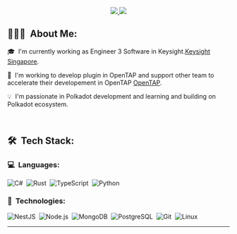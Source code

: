 <p align="center">
	<a href="https://www.linkedin.com/in/darwinsubramaniam/">
		<img src="https://img.shields.io/badge/LinkedIn-0077B5?style=for-the-badge&logo=linkedin&logoColor=white" />
	</a>
	<a href="mailto:darwinsubramaniam@gmail.com">
		<img src="https://img.shields.io/badge/Gmail-D14836?style=for-the-badge&logo=gmail&logoColor=white" />
	</a>
</p>


## 👨🏻‍💻 &nbsp;About Me:

<p>🎓 &nbsp;I'm currently working as Engineer 3 Software in Keysight.<a href = "https://www.keysight.com//">Keysight Singapore</a>.</p>
<p>🔭 &nbsp;I'm working to develop plugin in OpenTAP and support other team to accelerate their developement in OpenTAP <a href="https://opentap.io//">OpenTAP</a>.</p>
<p>💡  &nbsp;I'm passionate in Polkadot development and learning and building on Polkadot ecosystem.</p>

<br />

## 🛠 &nbsp;Tech Stack:

### 💻 &nbsp;Languages:

![C#](https://img.shields.io/badge/-C#-05122A?style=flat)&nbsp;
![Rust](https://img.shields.io/badge/-Rust-05122A?style=flat&logo=rust)&nbsp;
![TypeScript](https://img.shields.io/badge/-TypeScript-05122A?style=flat&logo=typescript)&nbsp;
![Python](https://img.shields.io/badge/-Python-05122A?style=flat&logo=python)&nbsp;

### 🚀 &nbsp;Technologies:

![NestJS](https://img.shields.io/badge/-NestJS-05122A?style=flat&logo=nest.js)&nbsp;
![Node.js](https://img.shields.io/badge/-Node.js-05122A?style=flat&logo=node.js)&nbsp;
![MongoDB](https://img.shields.io/badge/-MongoDB-05122A?style=flat&logo=mongodb)&nbsp;
![PostgreSQL](https://img.shields.io/badge/-PostgreSQL-05122A?style=flat&logo=postgresql)&nbsp;
![Git](https://img.shields.io/badge/-Git-05122A?style=flat&logo=git)&nbsp;
![Linux](https://img.shields.io/badge/-Linux-05122A?style=flat&logo=linux)&nbsp;

<hr />

